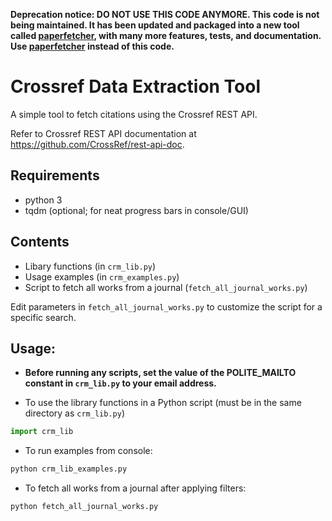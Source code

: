 **Deprecation notice: DO NOT USE THIS CODE ANYMORE. This code is not being maintained. It has been updated and packaged into a new tool called [paperfetcher](https://github.com/paperfetcher/paperfetcher), with many more features, tests, and documentation. Use [paperfetcher](https://github.com/paperfetcher/paperfetcher) instead of this code.**

# Crossref Data Extraction Tool

A simple tool to fetch citations using the Crossref REST API.

Refer to Crossref REST API documentation at https://github.com/CrossRef/rest-api-doc.

## Requirements
- python 3
- tqdm (optional; for neat progress bars in console/GUI)

## Contents
- Libary functions (in `crm_lib.py`)
- Usage examples (in `crm_examples.py`)
- Script to fetch all works from a journal (`fetch_all_journal_works.py`)

Edit parameters in `fetch_all_journal_works.py` to customize the script for a
specific search.

## Usage:
- **Before running any scripts, set the value of the POLITE_MAILTO constant in
`crm_lib.py` to your email address.**

- To use the library functions in a Python script (must be in the same directory as `crm_lib.py`)

```python
import crm_lib
```

- To run examples from console:

```sh
python crm_lib_examples.py
```

- To fetch all works from a journal after applying filters:

```sh
python fetch_all_journal_works.py
```
